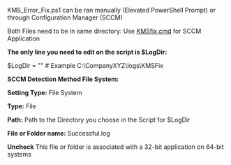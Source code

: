 KMS_Error_Fix.ps1 can be ran manually (Elevated PowerShell Prompt) or through Configuration Manager (SCCM)

Both Files need to be in same directory:
Use [KMSfix.cmd](https://github.com/cfreeman21/scripts/blob/master/KMSfix.cmd) for SCCM Application

**The only line you need to edit on the script is $LogDir:**<p>
$LogDir = "" # Example C:\CompanyXYZ\logs\KMSFix

**SCCM Detection Method File System:**

**Setting Type:** File System<p>
**Type:** File<p>
**Path:** Path to the Directory you choose in the Script for $LogDir<p>
**File or Folder name:** Successful.log<p>
**Uncheck** This file or folder is associated with a 32-bit application on 64-bit systems
